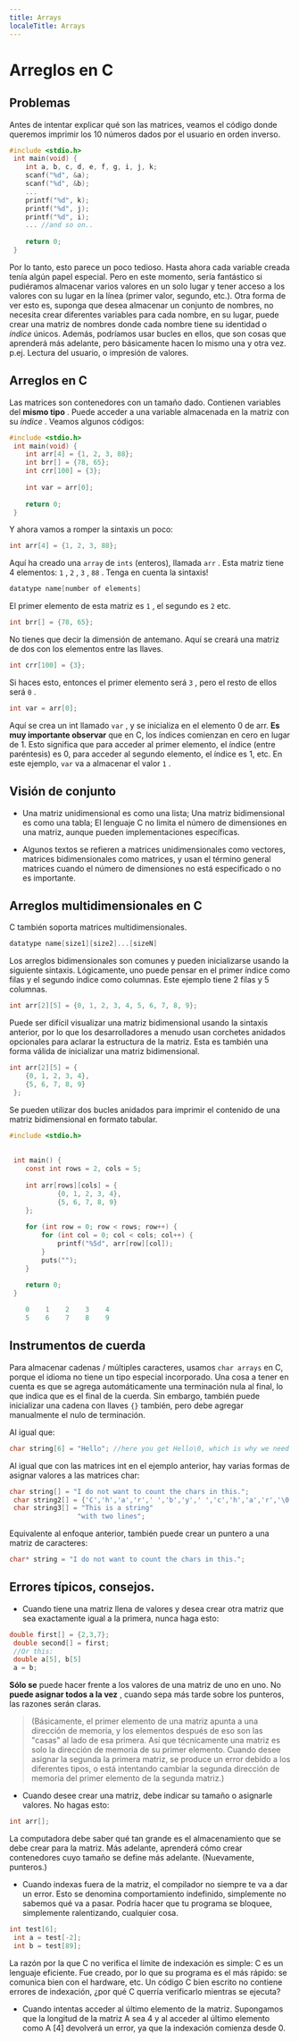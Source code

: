 ```yaml
---
title: Arrays
localeTitle: Arrays
---
```

# Arreglos en C

## Problemas

Antes de intentar explicar qué son las matrices, veamos el código donde queremos imprimir los 10 números dados por el usuario en orden inverso.

```C
#include <stdio.h> 
 int main(void) { 
    int a, b, c, d, e, f, g, i, j, k; 
    scanf("%d", &a); 
    scanf("%d", &b); 
    ... 
    printf("%d", k); 
    printf("%d", j); 
    printf("%d", i); 
    ... //and so on.. 
 
    return 0; 
 } 
```

Por lo tanto, esto parece un poco tedioso. Hasta ahora cada variable creada tenía algún papel especial. Pero en este momento, sería fantástico si pudiéramos almacenar varios valores en un solo lugar y tener acceso a los valores con su lugar en la línea (primer valor, segundo, etc.). Otra forma de ver esto es, suponga que desea almacenar un conjunto de nombres, no necesita crear diferentes variables para cada nombre, en su lugar, puede crear una matriz de nombres donde cada nombre tiene su identidad o _índice_ únicos. Además, podríamos usar bucles en ellos, que son cosas que aprenderá más adelante, pero básicamente hacen lo mismo una y otra vez. p.ej. Lectura del usuario, o impresión de valores.

## Arreglos en C

Las matrices son contenedores con un tamaño dado. Contienen variables del **mismo tipo** . Puede acceder a una variable almacenada en la matriz con su _índice_ . Veamos algunos códigos:

```C
#include <stdio.h> 
 int main(void) { 
    int arr[4] = {1, 2, 3, 88}; 
    int brr[] = {78, 65}; 
    int crr[100] = {3}; 
 
    int var = arr[0]; 
 
    return 0; 
 } 
```

Y ahora vamos a romper la sintaxis un poco:

```C
int arr[4] = {1, 2, 3, 88}; 
```

Aquí ha creado una `array` de `ints` (enteros), llamada `arr` . Esta matriz tiene 4 elementos: `1` , `2` , `3` , `88` . Tenga en cuenta la sintaxis!

```C
datatype name[number of elements] 
```

El primer elemento de esta matriz es `1` , el segundo es `2` etc.

```C
int brr[] = {78, 65}; 
```

No tienes que decir la dimensión de antemano. Aquí se creará una matriz de dos con los elementos entre las llaves.

```C
int crr[100] = {3}; 
```

Si haces esto, entonces el primer elemento será `3` , pero el resto de ellos será `0` .

```C
int var = arr[0]; 
```

Aquí se crea un int llamado `var` , y se inicializa en el elemento 0 de arr. **Es muy importante observar** que en C, los índices comienzan en cero en lugar de 1. Esto significa que para acceder al primer elemento, el índice (entre paréntesis) es 0, para acceder al segundo elemento, el índice es 1, etc. En este ejemplo, `var` va a almacenar el valor `1` .

## Visión de conjunto

*   Una matriz unidimensional es como una lista; Una matriz bidimensional es como una tabla; El lenguaje C no limita el número de dimensiones en una matriz, aunque pueden implementaciones específicas.
    
*   Algunos textos se refieren a matrices unidimensionales como vectores, matrices bidimensionales como matrices, y usan el término general matrices cuando el número de dimensiones no está especificado o no es importante.
    

## Arreglos multidimensionales en C

C también soporta matrices multidimensionales.

```C
datatype name[size1][size2]...[sizeN] 
```

Los arreglos bidimensionales son comunes y pueden inicializarse usando la siguiente sintaxis. Lógicamente, uno puede pensar en el primer índice como filas y el segundo índice como columnas. Este ejemplo tiene 2 filas y 5 columnas.

```C
int arr[2][5] = {0, 1, 2, 3, 4, 5, 6, 7, 8, 9}; 
```

Puede ser difícil visualizar una matriz bidimensional usando la sintaxis anterior, por lo que los desarrolladores a menudo usan corchetes anidados opcionales para aclarar la estructura de la matriz. Esta es también una forma válida de inicializar una matriz bidimensional.

```C
int arr[2][5] = { 
    {0, 1, 2, 3, 4}, 
    {5, 6, 7, 8, 9} 
 }; 
```

Se pueden utilizar dos bucles anidados para imprimir el contenido de una matriz bidimensional en formato tabular.

```C
#include <stdio.h> 
 
 
 int main() { 
    const int rows = 2, cols = 5; 
 
    int arr[rows][cols] = { 
            {0, 1, 2, 3, 4}, 
            {5, 6, 7, 8, 9} 
    }; 
 
    for (int row = 0; row < rows; row++) { 
        for (int col = 0; col < cols; col++) { 
            printf("%5d", arr[row][col]); 
        } 
        puts(""); 
    } 
 
    return 0; 
 } 
```

```C
    0    1    2    3    4 
    5    6    7    8    9 
```

## Instrumentos de cuerda

Para almacenar cadenas / múltiples caracteres, usamos `char arrays` en C, porque el idioma no tiene un tipo especial incorporado. Una cosa a tener en cuenta es que se agrega automáticamente una terminación nula al final, lo que indica que es el final de la cuerda. Sin embargo, también puede inicializar una cadena con llaves `{}` también, pero debe agregar manualmente el nulo de terminación.

Al igual que:

```C
char string[6] = "Hello"; //here you get Hello\0, which is why we need an array with the length of 6 
```

Al igual que con las matrices int en el ejemplo anterior, hay varias formas de asignar valores a las matrices char:

```C
char string[] = "I do not want to count the chars in this."; 
 char string2[] = {'C','h','a','r',' ','b','y',' ','c','h','a','r','\0'}; 
 char string3[] = "This is a string" 
                 "with two lines"; 
```

Equivalente al enfoque anterior, también puede crear un puntero a una matriz de caracteres:

```C
char* string = "I do not want to count the chars in this."; 
```

## Errores típicos, consejos.

*   Cuando tiene una matriz llena de valores y desea crear otra matriz que sea exactamente igual a la primera, nunca haga esto:

```C
double first[] = {2,3,7}; 
 double second[] = first; 
 //Or this: 
 double a[5], b[5] 
 a = b; 
```

**Sólo se** puede hacer frente a los valores de una matriz de uno en uno. No **puede asignar todos a la vez** , cuando sepa más tarde sobre los punteros, las razones serán claras.

> (Básicamente, el primer elemento de una matriz apunta a una dirección de memoria, y los elementos después de eso son las "casas" al lado de esa primera. Así que técnicamente una matriz es solo la dirección de memoria de su primer elemento. Cuando desee asignar la segunda la primera matriz, se produce un error debido a los diferentes tipos, o está intentando cambiar la segunda dirección de memoria del primer elemento de la segunda matriz.)

*   Cuando desee crear una matriz, debe indicar su tamaño o asignarle valores. No hagas esto:

```C
int arr[]; 
```

La computadora debe saber qué tan grande es el almacenamiento que se debe crear para la matriz. Más adelante, aprenderá cómo crear contenedores cuyo tamaño se define más adelante. (Nuevamente, punteros.)

*   Cuando indexas fuera de la matriz, el compilador no siempre te va a dar un error. Esto se denomina comportamiento indefinido, simplemente no sabemos qué va a pasar. Podría hacer que tu programa se bloquee, simplemente ralentizando, cualquier cosa.

```C
int test[6]; 
 int a = test[-2]; 
 int b = test[89]; 
```

La razón por la que C no verifica el límite de indexación es simple: C es un lenguaje eficiente. Fue creado, por lo que su programa es el más rápido: se comunica bien con el hardware, etc. Un código C bien escrito no contiene errores de indexación, ¿por qué C querría verificarlo mientras se ejecuta?

*   Cuando intentas acceder al último elemento de la matriz. Supongamos que la longitud de la matriz A sea 4 y al acceder al último elemento como A \[4\] devolverá un error, ya que la indexación comienza desde 0.